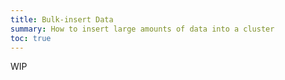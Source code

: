 ```yaml
---
title: Bulk-insert Data
summary: How to insert large amounts of data into a cluster
toc: true
---
```


WIP